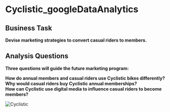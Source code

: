# Cyclistic_googleDataAnalytics
## Business Task
**Devise marketing strategies to convert casual riders to members.**

## Analysis Questions
**Three questions will guide the future marketing program:**

**How do annual members and casual riders use Cyclistic bikes differently?<br>**
**Why would casual riders buy Cyclistic annual memberships?<br>**
**How can Cyclistic use digital media to influence casual riders to become members?**

![Cyclistic](https://github.com/angadpreetmalhi/Cyclistic_googleDataAnalytics/assets/57296198/0e37d5d9-b3da-41a6-9420-5647a77f2ea1)
